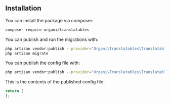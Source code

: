 ## Installation

You can install the package via composer:

```bash
composer require organi/translatables
```

You can publish and run the migrations with:

```bash
php artisan vendor:publish --provider="Organi\Translatables\TranslatablesServiceProvider" --tag="translatables-migrations"
php artisan migrate
```

You can publish the config file with:
```bash
php artisan vendor:publish --provider="Organi\Translatables\TranslatablesServiceProvider" --tag="translatables-config"
```

This is the contents of the published config file:

```php
return [
];
```

